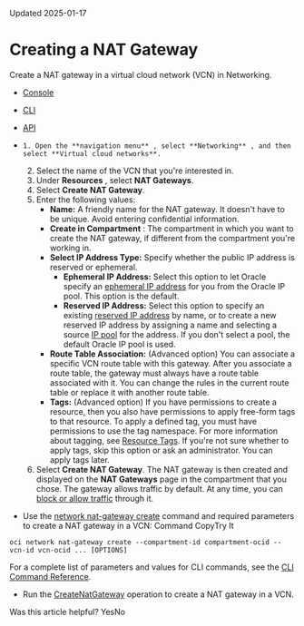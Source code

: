 Updated 2025-01-17
# Creating a NAT Gateway
Create a NAT gateway in a virtual cloud network (VCN) in Networking. 
  * [Console](https://docs.oracle.com/en-us/iaas/Content/Network/Tasks/nat-create.htm)
  * [CLI](https://docs.oracle.com/en-us/iaas/Content/Network/Tasks/nat-create.htm)
  * [API](https://docs.oracle.com/en-us/iaas/Content/Network/Tasks/nat-create.htm)


  *     1. Open the **navigation menu** , select **Networking** , and then select **Virtual cloud networks**.
    2. Select the name of the VCN that you're interested in.
    3. Under **Resources** , select **NAT Gateways**. 
    4. Select **Create NAT Gateway**. 
    5. Enter the following values:
       * **Name:** A friendly name for the NAT gateway. It doesn't have to be unique. Avoid entering confidential information. 
       * **Create in Compartment** : The compartment in which you want to create the NAT gateway, if different from the compartment you're working in. 
       * **Select IP Address Type:** Specify whether the public IP address is reserved or ephemeral. 
         * **Ephemeral IP Address:** Select this option to let Oracle specify an [ephemeral IP address](https://docs.oracle.com/en-us/iaas/Content/Network/Tasks/managingpublicIPs.htm#overview__res_eph) for you from the Oracle IP pool. This option is the default.
         * **Reserved IP Address:** Select this option to specify an existing [reserved IP address](https://docs.oracle.com/en-us/iaas/Content/Network/Tasks/managingpublicIPs.htm#overview__res_eph) by name, or to create a new reserved IP address by assigning a name and selecting a source [IP pool](https://docs.oracle.com/en-us/iaas/Content/Network/Concepts/ip_pools.htm#ip_pools) for the address. If you don't select a pool, the default Oracle IP pool is used.
       * **Route Table Association:** (Advanced option) You can associate a specific VCN route table with this gateway. After you associate a route table, the gateway must always have a route table associated with it. You can change the rules in the current route table or replace it with another route table. 
       * **Tags:** (Advanced option) If you have permissions to create a resource, then you also have permissions to apply free-form tags to that resource. To apply a defined tag, you must have permissions to use the tag namespace. For more information about tagging, see [Resource Tags](https://docs.oracle.com/iaas/Content/General/Concepts/resourcetags.htm). If you're not sure whether to apply tags, skip this option or ask an administrator. You can apply tags later. 
    6. Select **Create NAT Gateway**.
The NAT gateway is then created and displayed on the **NAT Gateways** page in the compartment that you chose. The gateway allows traffic by default. At any time, you can [block or allow traffic](https://docs.oracle.com/en-us/iaas/Content/Network/Tasks/nat-block.htm#nat-block "Block or allow traffic for a NAT gateway.") through it.
  * Use the [network nat-gateway create](https://docs.oracle.com/iaas/tools/oci-cli/latest/oci_cli_docs/cmdref/network/nat-gateway/create.htm) command and required parameters to create a NAT gateway in a VCN:
Command
CopyTry It
```
oci network nat-gateway create --compartment-id compartment-ocid --vcn-id vcn-ocid ... [OPTIONS]
```

For a complete list of parameters and values for CLI commands, see the [CLI Command Reference](https://docs.oracle.com/iaas/tools/oci-cli/latest).
  * Run the [CreateNatGateway](https://docs.oracle.com/iaas/api/#/en/iaas/latest/NatGateway/CreateNatGateway) operation to create a NAT gateway in a VCN.


Was this article helpful?
YesNo

